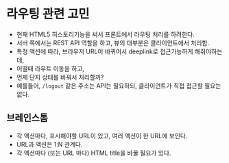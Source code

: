 # 라우팅 관련 고민

* 현재 HTML5 히스토리기능을 써서 프론트에서 라우팅 처리를 하려한다.
* 서버 쪽에서는 REST API 역할을 하고, 뷰의 대부분은 클라이언트에서 처리함.
* 특정 액션에 따라, 브라우저 URL이 바뀌어서 deeplink로 접근가능하게 해줘야하는데,
 * 어떨때 라우트 이동을 하고,
 * 언제 단지 상태를 바꿔서 처리할까?
* 예를들어, ```/logout``` 같은 주소는 API는 필요하되, 클라이언트가 직접 접근할 필요는 없다.


## 브레인스톰

* 각 액션마다, 표시해야할 URL이 있고, 여러 액션이 한 URL에 보인다.
 * URL과 액션은 1:N 관계다.
* 각 액션마다 (또는 URL 마다) HTML title을 바꿀 필요가 있다.
